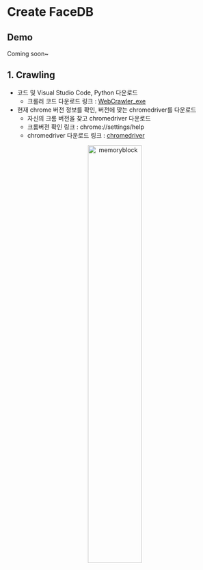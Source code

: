 # Create FaceDB
## Demo

Coming soon~


## 1. Crawling

* 코드 및 Visual Studio Code, Python 다운로드
  * 크롤러 코드 다운로드 링크 : [WebCrawler_exe](https://github.com/cjf8899/WebCrawler_exe)
* 현재 chrome 버전 정보를 확인, 버전에 맞는 chromedriver를 다운로드
  * 자신의 크롬 버전을 찾고 chromedriver 다운로드
  * 크롬버젼 확인 링크 : chrome://settings/help  
  * chromedriver 다운로드 링크 : [chromedriver](https://chromedriver.chromium.org/downloads)
<p align="center"><img src="./Demo.gif" width="50%" height="50%" title="70px" alt="memoryblock"></p>

